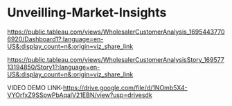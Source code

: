 # Unveilling-Market-Insights


https://public.tableau.com/views/WholesalerCustomerAnalysis_16954437706920/Dashboard1?:language=en-US&:display_count=n&:origin=viz_share_link


https://public.tableau.com/views/WholesalerCustomerAnalysisStory_16957713194850/Story1?:language=en-US&:display_count=n&:origin=viz_share_link


VIDEO DEMO LINK-https://drive.google.com/file/d/1NOmb5X4-VYOrfxZ9SSpwPbAqalV21EBN/view?usp=drivesdk
